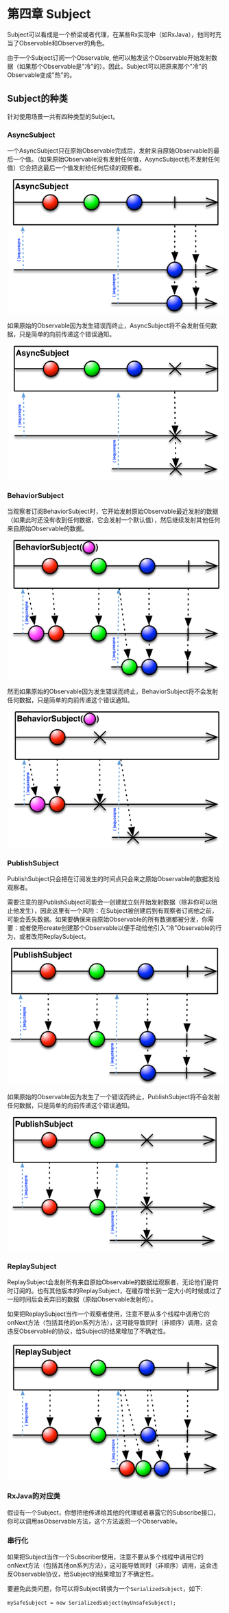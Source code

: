 # 第四章 Subject
 Subject可以看成是一个桥梁或者代理，在某些Rx实现中（如RxJava），他同时充当了Observable和Observer的角色。

 由于一个Subject订阅一个Observable, 他可以触发这个Observable开始发射数据（如果那个Observable是"冷"的）。因此，Subject可以把原来那个"冷"的Observable变成"热"的。

## Subject的种类

 针对使用场景一共有四种类型的Subject。

### AsyncSubject
 
 一个AsyncSubject只在原始Observable完成后，发射来自原始Observable的最后一个值。（如果原始Observable没有发射任何值，AsyncSubject也不发射任何值）它会把这最后一个值发射给任何后续的观察者。

 ![Image](https://github.com/HousqLove/Reader/blob/master/Java/ReactiveX/images/rx-4-1.png)  

 如果原始的Observable因为发生错误而终止，AsyncSubject将不会发射任何数据，只是简单的向前传递这个错误通知。

 ![Image](https://github.com/HousqLove/Reader/blob/master/Java/ReactiveX/images/rx-4-2.png)

### BehaviorSubject

 当观察者订阅BehaviorSubject时，它开始发射原始Observable最近发射的数据（如果此时还没有收到任何数据，它会发射一个默认值），然后继续发射其他任何来自原始Observable的数据。

 ![Image](https://github.com/HousqLove/Reader/blob/master/Java/ReactiveX/images/rx-4-3.png)

 然而如果原始的Observable因为发生错误而终止，BehaviorSubject将不会发射任何数据，只是简单的向前传递这个错误通知。

 ![Image](https://github.com/HousqLove/Reader/blob/master/Java/ReactiveX/images/rx-4-4.png)

### PublishSubject
 
 PublishSubject只会把在订阅发生的时间点只会来之原始Observable的数据发给观察者。

 需要注意的是PublishSubject可能会一创建就立刻开始发射数据（除非你可以阻止他发生），因此这里有一个风险：在Subject被创建后到有观察者订阅他之前，可能会丢失数据。如果要确保来自原始Observable的所有数据都被分发，你需要：或者使用create创建那个Observable以便手动给他引入“冷”Observable的行为，或者改用ReplaySubject。

 ![Image](https://github.com/HousqLove/Reader/blob/master/Java/ReactiveX/images/rx-4-5.png)

 如果原始的Observable因为发生了一个错误而终止，PublishSubject将不会发射任何数据，只是简单的向前传递这个错误通知。

 ![Image](https://github.com/HousqLove/Reader/blob/master/Java/ReactiveX/images/rx-4-6.png)

### ReplaySubject

 ReplaySubject会发射所有来自原始Observable的数据给观察者，无论他们是何时订阅的。也有其他版本的ReplaySubject，在缓存增长到一定大小的时候或过了一段时间后会丢弃旧的数据（原始Observable发射的）。

 如果把ReplaySubject当作一个观察者使用，注意不要从多个线程中调用它的onNext方法（包括其他的on系列方法），这可能导致同时（非顺序）调用，这会违反Observable的协议，给Subject的结果增加了不确定性。

 ![Image](https://github.com/HousqLove/Reader/blob/fcd930df75fba89c598dc7393efbd03fcd58afe7/Java/ReactiveX/images/rx-4-7.png)

### RxJava的对应类

 假设有一个Subject，你想把他传递给其他的代理或者暴露它的Subscribe接口，你可以调用asObservable方法，这个方法返回一个Observable。

### 串行化

 如果把Subject当作一个Subscriber使用，注意不要从多个线程中调用它的onNext方法（包括其他on系列方法），这可能导致同时（非顺序）调用，这会违反Observable协议，给Subject的结果增加了不确定性。

 要避免此类问题，你可以将Subject转换为一个```SerializedSubject```，如下:

```mySafeSubject = new SerializedSubject(myUnsafeSubject);```

